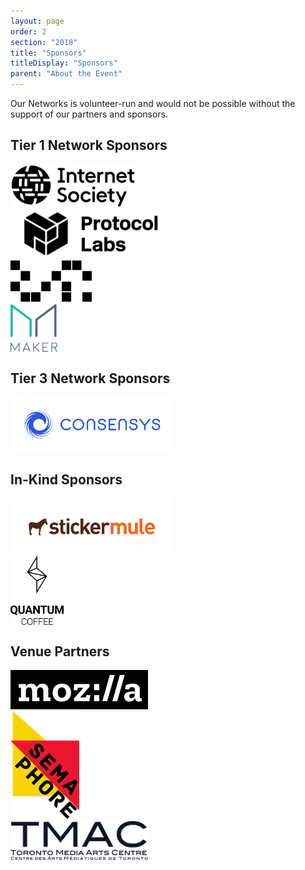 ```yaml
---
layout: page
order: 2
section: "2018"
title: "Sponsors"
titleDisplay: "Sponsors"
parent: "About the Event"
---
```


Our Networks is volunteer-run and would not be possible without the support of our partners and sponsors.

## Tier 1 Network Sponsors

<div class="row sponsor-band">
  <div class="three columns">
    <a href="https://www.internetsociety.org/" rel="noopener"><img src="/images/sponsors/internet-society-logo.svg" width="200" alt="Internet Society logo" /></a>
  </div>
  <div class="three columns">
    <a href="https://protocol.ai/" rel="noopener"><img style="margin-left: 20px" src="/images/sponsors/protocol-labs-logo.svg" width="220" alt="Protocol Labs logo" /></a>
  </div>
  <div class="three columns">
    <a href="https://dapphub.com/" rel="noopener"><img  src="/images/sponsors/dapp-logo.svg" width="130" alt="Dapp.Org logo" /></a>
  </div>
  <div class="three columns">
    <a href="https://makerdao.com/" rel="noopener"><img style="display:flex; align-self: flex-end;" src="/images/sponsors/makerdao-logo.svg" width="75" alt="MakerDAO logo" /></a>
  </div>
</div>

## Tier 3 Network Sponsors

<div class="row sponsor-band">
  <div class="four columns">
    <a href="https://new.consensys.net/" rel="noopener"><img src="/images/sponsors/consensys-logo.svg" width="260" alt="Consensys logo" /></a>
  </div>
</div>

## In-Kind Sponsors

<div class="row sponsor-band">
  <div class="four columns">
    <a href="https://www.stickermule.com/supports/opensource" rel="noopener"><img src="/images/sponsors/sticker-mule-logo.svg" width="260" alt="Sticker Mule logo" /></a>
  </div>
  <div class="four columns">
    <a href="https://www.quantumcoffee.io/" rel="noopener"><img style="display:flex; align-self: flex-end;" src="/images/sponsors/quantumcoffee-logo.png" width="85" alt="Quantum Coffee logo" /></a>
  </div>
</div>

## Venue Partners

<div class="row sponsor-band">
  <div class="four columns">
    <a href="https://www.mozilla.org/" rel="noopener"><img src="/images/sponsors/mozilla-logo.svg" width="220" alt="Mozilla logo" /></a>
  </div>
  <div class="four columns">
    <a href="http://semaphore.utoronto.ca/" rel="noopener"><img src="/images/sponsors/semaphore-logo.png" width="110" alt="Semaphore Research Cluster logo" /></a>
  </div>
  <div class="four columns">
    <a href="https://www.tomediaarts.org/" rel="noopener"><img src="/images/sponsors/tmac-logo.png" width="220" alt="Toronto Media Arts Centre logo" /></a>
  </div>
</div>
